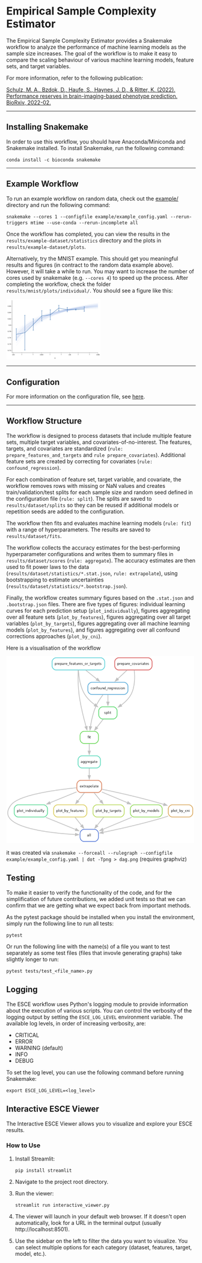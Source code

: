 # Empirical Sample Complexity Estimator

The Empirical Sample Complexity Estimator provides a Snakemake workflow to analyze the performance of machine learning models as the sample size increases. The goal of the workflow is to make it easy to compare the scaling behaviour of various machine learning models, feature sets, and target variables.

For more information, refer to the following publication:

[Schulz, M. A., Bzdok, D., Haufe, S., Haynes, J. D., & Ritter, K. (2022). Performance reserves in brain-imaging-based phenotype prediction. BioRxiv, 2022-02.](https://biorxiv.org/content/10.1101/2022.02.23.481601v1.full)

---

## Installing Snakemake

In order to use this workflow, you should have Anaconda/Miniconda and Snakemake installed. To install Snakemake, run the following command:

```
conda install -c bioconda snakemake
```

---

## Example Workflow

To run an example workflow on random data, check out the [example/](example/) directory and run the following command:

```
snakemake --cores 1 --configfile example/example_config.yaml --rerun-triggers mtime --use-conda --rerun-incomplete all
```

Once the workflow has completed, you can view the results in the `results/example-dataset/statistics` directory and the plots in `results/example-dataset/plots`.

Alternatively, try the MNIST example. This should get you meaningful results and figures (in contract to the random data example above). However, it will take a while to run. You may want to increase the number of cores used by snakemake (e.g. `--cores 4`) to speed up the process. After completing the workflow, check the folder `results/mnist/plots/individual/`. You should see a figure like this:

<img src="resources/mnist.png" width="250"> 



---

## Configuration

For more information on the configuration file, see [here](config/README.md).

---

## Workflow Structure

The workflow is designed to process datasets that include multiple feature sets, multiple target variables, and covariates-of-no-interest. The features, targets, and covariates are standardized (`rule: prepare_features_and_targets` and `rule prepare_covariates`). Additional feature sets are created by correcting for covariates (`rule: confound_regression`).

For each combination of feature set, target variable, and covariate, the workflow removes rows with missing or NaN values and creates train/validation/test splits for each sample size and random seed defined in the configuration file (`rule: split`). The splits are saved to `results/dataset/splits` so they can be reused if additional models or repetition seeds are added to the configuration.

The workflow then fits and evaluates machine learning models (`rule: fit`) with a range of hyperparameters. The results are saved to `results/dataset/fits`.

The workflow collects the accuracy estimates for the best-performing hyperparameter configurations and writes them to summary files in `results/dataset/scores` (`rule: aggregate`). The accuracy estimates are then used to fit power laws to the data (`results/dataset/statistics/*.stat.json`, `rule: extrapolate`), using bootstrapping to estimate uncertainties (`results/dataset/statistics/*.bootstrap.json`).

Finally, the workflow creates summary figures based on the `.stat.json` and `.bootstrap.json` files. There are five types of figures: individual learning curves for each prediction setup (`plot_individually`), figures aggregating over all feature sets (`plot_by_features`), figures aggregating over all target variables (`plot_by_targets`), figures aggregating over all machine learning models (`plot_by_features`), and figures aggregating over all confound corrections approaches (`plot_by_cni`).


Here is a visualisation of the workflow

<img src="resources/dag.png" width="500">

it was created via `snakemake --forceall --rulegraph --configfile example/example_config.yaml | dot -Tpng > dag.png` (requires graphviz)


## Testing

To make it easier to verify the functionality of the code, and for the simplification of future contributions, we added unit tests so that we can confirm that we are getting what we expect back from important methods.

As the pytest package should be installed when you install the environment, simply run the following line to run all tests:

```
pytest
```

Or run the following line with the name(s) of a file you want to test separately as some test files (files that invovle generating graphs) take slightly longer to run:

```
pytest tests/test_<file_name>.py 
```

## Logging

The ESCE workflow uses Python's logging module to provide information about the execution of various scripts. You can control the verbosity of the logging output by setting the `ESCE_LOG_LEVEL` environment variable. The available log levels, in order of increasing verbosity, are:

- CRITICAL
- ERROR
- WARNING (default)
- INFO
- DEBUG

To set the log level, you can use the following command before running Snakemake:

```
export ESCE_LOG_LEVEL=<log_level>
```

## Interactive ESCE Viewer

The Interactive ESCE Viewer allows you to visualize and explore your ESCE results.

### How to Use

1. Install Streamlit:
   ```
   pip install streamlit
   ```

2. Navigate to the project root directory.

3. Run the viewer:
   ```
   streamlit run interactive_viewer.py
   ```

4. The viewer will launch in your default web browser. If it doesn't open automatically, look for a URL in the terminal output (usually http://localhost:8501).

5. Use the sidebar on the left to filter the data you want to visualize. You can select multiple options for each category (dataset, features, target, model, etc.).